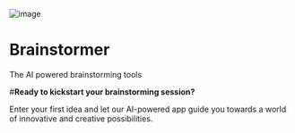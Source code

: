 ![image](https://user-images.githubusercontent.com/1045247/233058414-68a63c0b-acba-4b20-9b46-612cc1153dbf.png)

# Brainstormer
The AI powered brainstorming tools

#**Ready to kickstart your brainstorming session?**

Enter your first idea and let our AI-powered app guide you towards a world of innovative and creative possibilities.
